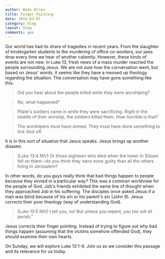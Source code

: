 ```yaml
---
author: Wade Allen
title: Finger Pointing
date: 2016-03-07
category: blog
layout: blog
comments: yes
---
```


Our world has had its share of tragedies in recent years. From the slaughter of kindergarten students to the murdering of office co-workers, our jaws drop every time we hear of another calamity. However, these kinds of events are not new. In Luke 13, fresh news of a mass murder reached the people surrounding Jesus. We are not sure how the conversation went, but based on Jesus' words, it seems like they have a messed up theology regarding the situation. The conversation may have gone something like this:

>Did you hear about the people killed while they were worshiping?

>No, what happened?

>Pilate's soldiers came in while they were sacrificing. Right in the middle of their worship, the soldiers killed them. How horrible is that?

>The worshipers must have sinned. They must have done something to tick God off.

It is in this sort of situation that Jesus speaks. Jesus brings up another disaster. 

>(Luke 13:4 NIV) Or those eighteen who died when the tower in Siloam fell on them—do you think they were more guilty than all the others living in Jerusalem?

In other words, do you guys really think that bad things happen to people because they sinned in a particular way? This was a common worldview for the people of God. Job's friends exhibited the same line of thought when they approached Job in his suffering. The disciples once asked Jesus if a man was blind because of his sin or his parent's sin (John 9). Jesus corrects their poor theology (way of understanding God). 

>(Luke 13:5 NIV) I tell you, no! But unless you repent, you too will all perish.”

Jesus corrects their finger pointing. Instead of trying to figure out why bad things happen (assuming that the victims somehow offended God), they should examine their own hearts.

On Sunday, we will explore Luke 13:1-9. Join us as we consider this passage and its relevance for us today. 

 
